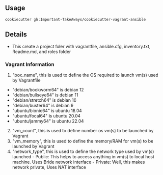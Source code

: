 ## Usage

```
cookiecutter gh:Important-TakeAways/cookiecutter-vagrant-ansible
```

## Details
- This create a project foler with vagrantfile, ansible.cfg, inventory.txt, Readme.md, and roles folder


### Vagrant Information
1. "box_name", this is used to define the OS required to launch vm(s) used by Vagrantfile
- "debian/bookworm64" is debian 12
- "debian/bullseye64" is debian 11
- "debian/stretch64" is debian 10
- "debian/buster64" is debian 9
- "ubuntu/bionic64" is ubuntu 18.04
- "ubuntu/focal64" is ubuntu 20.04
- "ubuntu/jammy64" is ubuntu 22.04

2. "vm_count", this is used to define number os vm(s) to be launched by Vagrant
3. "vm_memory", this is used to define the memory/RAM for vm(s) to be launched by Vagrant
4. "network_type", this is used to define the network type used by vm(s) launched
        - Public: This helps to access anything in vm(s) to local host machine. Uses Bride network interface
        - Private: Well, this makes network private, Uses NAT interface